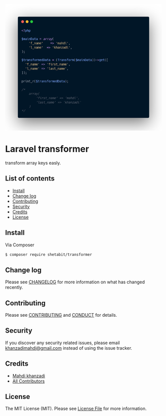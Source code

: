
<p align="center">
    <img src="resources/images/sample-code.png?raw=true">
</p>



# Laravel transformer

transform array keys easly.

## List of contents

- [Install](#install)
- [Change log](#change-log)
- [Contributing](#contributing)
- [Security](#security)
- [Credits](#credits)
- [License](#license)

## Install

Via Composer

```bash
$ composer require shetabit/transformer
```

## Change log

Please see [CHANGELOG](CHANGELOG.md) for more information on what has changed recently.

## Contributing

Please see [CONTRIBUTING](CONTRIBUTING.md) and [CONDUCT](CONDUCT.md) for details.

## Security

If you discover any security related issues, please email khanzadimahdi@gmail.com instead of using the issue tracker.

## Credits

- [Mahdi khanzadi][link-author]
- [All Contributors][link-contributors]

## License

The MIT License (MIT). Please see [License File](LICENSE.md) for more information.

[link-packagist]: https://packagist.org/packages/shetabit/transformer
[link-code-quality]: https://scrutinizer-ci.com/g/shetabit/transformer
[link-author]: https://github.com/khanzadimahdi
[link-contributors]: ../../contributors
